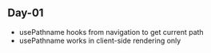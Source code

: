 ## Day-01
- usePathname hooks from navigation to get current path
- usePathname works in client-side rendering only
